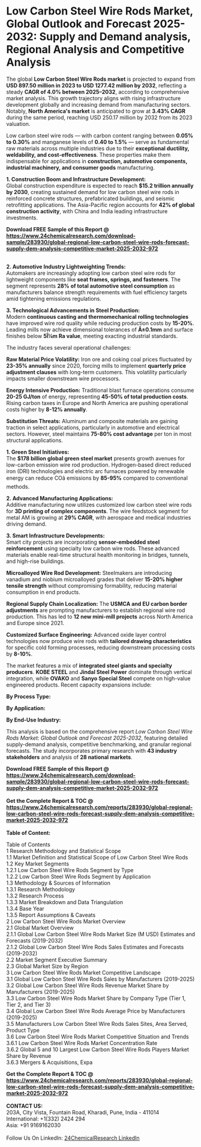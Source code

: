 <h1>Low Carbon Steel Wire Rods Market, Global Outlook and Forecast 2025-2032: Supply and Demand analysis, Regional Analysis and Competitive Analysis</h1><p>The global <strong>Low Carbon Steel Wire Rods market</strong> is projected to expand from <strong>USD 897.50 million in 2023 to USD 1277.42 million by 2032</strong>, reflecting a steady <strong>CAGR of 4.0% between 2025–2032</strong>, according to comprehensive market analysis. This growth trajectory aligns with rising infrastructure development globally and increasing demand from manufacturing sectors. Notably, <strong>North America's market</strong> is anticipated to grow at <strong>3.43% CAGR</strong> during the same period, reaching USD 250.17 million by 2032 from its 2023 valuation.</p><p>Low carbon steel wire rods — with carbon content ranging between <strong>0.05% to 0.30%</strong> and manganese levels of <strong>0.40 to 1.5%</strong> — serve as fundamental raw materials across multiple industries due to their <strong>exceptional ductility, weldability, and cost-effectiveness</strong>. These properties make them indispensable for applications in <strong>construction, automotive components, industrial machinery, and consumer goods</strong> manufacturing.</p><p><strong>1. Construction Boom and Infrastructure Development:</strong><br>
Global construction expenditure is expected to reach <strong>$15.2 trillion annually by 2030</strong>, creating sustained demand for low carbon steel wire rods in reinforced concrete structures, prefabricated buildings, and seismic retrofitting applications. The Asia-Pacific region accounts for <strong>42% of global construction activity</strong>, with China and India leading infrastructure investments.</p><div><b>Download FREE Sample of this Report @ 
            <a href="https://www.24chemicalresearch.com/download-sample/283930/global-regional-low-carbon-steel-wire-rods-forecast-supply-dem-analysis-competitive-market-2025-2032-972">
            https://www.24chemicalresearch.com/download-sample/283930/global-regional-low-carbon-steel-wire-rods-forecast-supply-dem-analysis-competitive-market-2025-2032-972</a></b></div><br><p><strong>2. Automotive Industry Lightweighting Trends:</strong><br>
Automakers are increasingly adopting low carbon steel wire rods for lightweight components like <strong>seat frames, springs, and fasteners</strong>. The segment represents <strong>28% of total automotive steel consumption</strong> as manufacturers balance strength requirements with fuel efficiency targets amid tightening emissions regulations.</p><p><strong>3. Technological Advancements in Steel Production:</strong><br>
Modern <strong>continuous casting and thermomechanical rolling technologies</strong> have improved wire rod quality while reducing production costs by <strong>15-20%</strong>. Leading mills now achieve dimensional tolerances of <strong>Â±0.1mm</strong> and surface finishes below <strong>5Î¼m Ra value</strong>, meeting exacting industrial standards.</p><p>The industry faces several operational challenges:</p><p><strong>Raw Material Price Volatility:</strong> Iron ore and coking coal prices fluctuated by <strong>23-35% annually</strong> since 2020, forcing mills to implement <strong>quarterly price adjustment clauses</strong> with long-term customers. This volatility particularly impacts smaller downstream wire processors.</p><p><strong>Energy Intensive Production:</strong> Traditional blast furnace operations consume <strong>20-25 GJ/ton</strong> of energy, representing <strong>45-50% of total production costs</strong>. Rising carbon taxes in Europe and North America are pushing operational costs higher by <strong>8-12% annually</strong>.</p><p><strong>Substitution Threats:</strong> Aluminum and composite materials are gaining traction in select applications, particularly in automotive and electrical sectors. However, steel maintains <strong>75-80% cost advantage</strong> per ton in most structural applications.</p><p><strong>1. Green Steel Initiatives:</strong><br>
The <strong>$178 billion global green steel market</strong> presents growth avenues for low-carbon emission wire rod production. Hydrogen-based direct reduced iron (DRI) technologies and electric arc furnaces powered by renewable energy can reduce COâ emissions by <strong>85-95%</strong> compared to conventional methods.</p><p><strong>2. Advanced Manufacturing Applications:</strong><br>
Additive manufacturing now utilizes customized low carbon steel wire rods for <strong>3D printing of complex components</strong>. The wire feedstock segment for metal AM is growing at <strong>29% CAGR</strong>, with aerospace and medical industries driving demand.</p><p><strong>3. Smart Infrastructure Developments:</strong><br>
Smart city projects are incorporating <strong>sensor-embedded steel reinforcement</strong> using specialty low carbon wire rods. These advanced materials enable real-time structural health monitoring in bridges, tunnels, and high-rise buildings.</p><p><strong>Microalloyed Wire Rod Development:</strong>  
	Steelmakers are introducing vanadium and niobium microalloyed grades that deliver <strong>15-20% higher tensile strength</strong> without compromising formability, reducing material consumption in end products.</p><p><strong>Regional Supply Chain Localization:</strong>  
	The <strong>USMCA and EU carbon border adjustments</strong> are prompting manufacturers to establish regional wire rod production. This has led to <strong>12 new mini-mill projects</strong> across North America and Europe since 2021.</p><p><strong>Customized Surface Engineering:</strong>  
	Advanced oxide layer control technologies now produce wire rods with <strong>tailored drawing characteristics</strong> for specific cold forming processes, reducing downstream processing costs by <strong>8-10%</strong>.</p><p>The market features a mix of <strong>integrated steel giants and specialty producers</strong>. <strong>KOBE STEEL</strong> and <strong>Jindal Steel Power</strong> dominate through vertical integration, while <strong>OVAKO</strong> and <strong>Sanyo Special Steel</strong> compete on high-value engineered products. Recent capacity expansions include:</p><p><strong>By Process Type:</strong></p><p><strong>By Application:</strong></p><p><strong>By End-Use Industry:</strong></p><p>This analysis is based on the comprehensive report <em>Low Carbon Steel Wire Rods Market: Global Outlook and Forecast 2025-2032</em>, featuring detailed supply-demand analysis, competitive benchmarking, and granular regional forecasts. The study incorporates primary research with <strong>43 industry stakeholders</strong> and analysis of <strong>28 national markets</strong>.</p><div><b>Download FREE Sample of this Report @ 
            <a href="https://www.24chemicalresearch.com/download-sample/283930/global-regional-low-carbon-steel-wire-rods-forecast-supply-dem-analysis-competitive-market-2025-2032-972">
            https://www.24chemicalresearch.com/download-sample/283930/global-regional-low-carbon-steel-wire-rods-forecast-supply-dem-analysis-competitive-market-2025-2032-972</a></b></div><br><div><b>Get the Complete Report & TOC @ 
            <a href="https://www.24chemicalresearch.com/reports/283930/global-regional-low-carbon-steel-wire-rods-forecast-supply-dem-analysis-competitive-market-2025-2032-972">
            https://www.24chemicalresearch.com/reports/283930/global-regional-low-carbon-steel-wire-rods-forecast-supply-dem-analysis-competitive-market-2025-2032-972</a></b></div><br>
            <b>Table of Content:</b><p>Table of Contents<br />
1 Research Methodology and Statistical Scope<br />
1.1 Market Definition and Statistical Scope of Low Carbon Steel Wire Rods<br />
1.2 Key Market Segments<br />
1.2.1 Low Carbon Steel Wire Rods Segment by Type<br />
1.2.2 Low Carbon Steel Wire Rods Segment by Application<br />
1.3 Methodology & Sources of Information<br />
1.3.1 Research Methodology<br />
1.3.2 Research Process<br />
1.3.3 Market Breakdown and Data Triangulation<br />
1.3.4 Base Year<br />
1.3.5 Report Assumptions & Caveats<br />
2 Low Carbon Steel Wire Rods Market Overview<br />
2.1 Global Market Overview<br />
2.1.1 Global Low Carbon Steel Wire Rods Market Size (M USD) Estimates and Forecasts (2019-2032)<br />
2.1.2 Global Low Carbon Steel Wire Rods Sales Estimates and Forecasts (2019-2032)<br />
2.2 Market Segment Executive Summary<br />
2.3 Global Market Size by Region<br />
3 Low Carbon Steel Wire Rods Market Competitive Landscape<br />
3.1 Global Low Carbon Steel Wire Rods Sales by Manufacturers (2019-2025)<br />
3.2 Global Low Carbon Steel Wire Rods Revenue Market Share by Manufacturers (2019-2025)<br />
3.3 Low Carbon Steel Wire Rods Market Share by Company Type (Tier 1, Tier 2, and Tier 3)<br />
3.4 Global Low Carbon Steel Wire Rods Average Price by Manufacturers (2019-2025)<br />
3.5 Manufacturers Low Carbon Steel Wire Rods Sales Sites, Area Served, Product Type<br />
3.6 Low Carbon Steel Wire Rods Market Competitive Situation and Trends<br />
3.6.1 Low Carbon Steel Wire Rods Market Concentration Rate<br />
3.6.2 Global 5 and 10 Largest Low Carbon Steel Wire Rods Players Market Share by Revenue<br />
3.6.3 Mergers & Acquisitions, Expa</p><div><b>Get the Complete Report & TOC @ 
            <a href="https://www.24chemicalresearch.com/reports/283930/global-regional-low-carbon-steel-wire-rods-forecast-supply-dem-analysis-competitive-market-2025-2032-972">
            https://www.24chemicalresearch.com/reports/283930/global-regional-low-carbon-steel-wire-rods-forecast-supply-dem-analysis-competitive-market-2025-2032-972</a></b></div><br><b>CONTACT US:</b><br>
            203A, City Vista, Fountain Road, Kharadi, Pune, India - 411014<br>
            International: +1(332) 2424 294<br>
            Asia: +91 9169162030 <br><br>
            Follow Us On LinkedIn: <a href="https://www.linkedin.com/company/24chemicalresearch/">24ChemicalResearch LinkedIn</a>